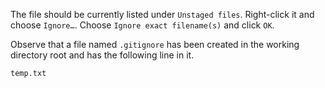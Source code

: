 The file should be currently listed under `Unstaged files`. Right-click it and choose `Ignore…`. Choose `Ignore exact filename(s)` and click `OK`.

Observe that a file named `.gitignore` has been created in the working directory root and has the following line in it.

```
temp.txt
```
